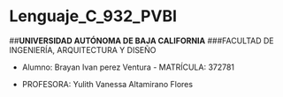 # Lenguaje_C_932_PVBI
##**UNIVERSIDAD AUTÓNOMA DE BAJA CALIFORNIA**
###FACULTAD DE INGENIERÍA, ARQUITECTURA Y DISEÑO
- Alumno: Brayan Ivan perez Ventura - MATRÍCULA: 372781
* PROFESORA: Yulith Vanessa Altamirano Flores
